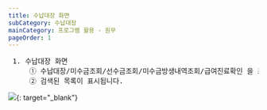 ```yaml
---
title: 수납대장 화면
subCategory: 수납대장
mainCategory: 프로그램 활용 - 원무
pageOrder: 1
---
```


<pre>
 <t2><bold>1. 수납대장 화면</bold></t2>
     ① 수납대장/미수금조회/선수금조회/미수금방생내역조회/급여진료확인 을 조회할 수 있습니다.
     ② 검색된 목록이 표시됩니다.
</pre>

[![](/images/{{page.url}}_1.png)](/images/{{page.url}}_1.png){: target="_blank"}
